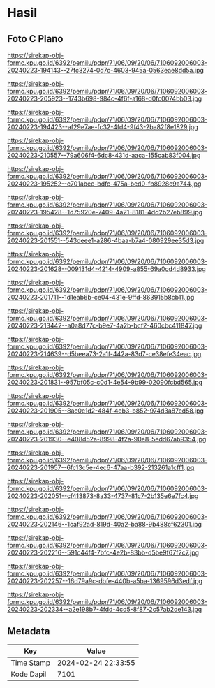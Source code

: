 # Hasil

## Foto C Plano

https://sirekap-obj-formc.kpu.go.id/6392/pemilu/pdpr/71/06/09/20/06/7106092006003-20240223-194143--27fc3274-0d7c-4603-945a-0563eae8dd5a.jpg

https://sirekap-obj-formc.kpu.go.id/6392/pemilu/pdpr/71/06/09/20/06/7106092006003-20240223-205923--1743b698-984c-4f6f-a168-d0fc0074bb03.jpg

https://sirekap-obj-formc.kpu.go.id/6392/pemilu/pdpr/71/06/09/20/06/7106092006003-20240223-194423--af29e7ae-fc32-4fd4-9f43-2ba82f8e1829.jpg

https://sirekap-obj-formc.kpu.go.id/6392/pemilu/pdpr/71/06/09/20/06/7106092006003-20240223-210557--79a606f4-6dc8-431d-aaca-155cab83f004.jpg

https://sirekap-obj-formc.kpu.go.id/6392/pemilu/pdpr/71/06/09/20/06/7106092006003-20240223-195252--c701abee-bdfc-475a-bed0-fb8928c9a744.jpg

https://sirekap-obj-formc.kpu.go.id/6392/pemilu/pdpr/71/06/09/20/06/7106092006003-20240223-195428--1d75920e-7409-4a21-8181-4dd2b27eb899.jpg

https://sirekap-obj-formc.kpu.go.id/6392/pemilu/pdpr/71/06/09/20/06/7106092006003-20240223-201551--543deee1-a286-4baa-b7a4-080929ee35d3.jpg

https://sirekap-obj-formc.kpu.go.id/6392/pemilu/pdpr/71/06/09/20/06/7106092006003-20240223-201628--009131d4-4214-4909-a855-69a0cd4d8933.jpg

https://sirekap-obj-formc.kpu.go.id/6392/pemilu/pdpr/71/06/09/20/06/7106092006003-20240223-201711--1d1eab6b-ce04-431e-9ffd-863915b8cb11.jpg

https://sirekap-obj-formc.kpu.go.id/6392/pemilu/pdpr/71/06/09/20/06/7106092006003-20240223-213442--a0a8d77c-b9e7-4a2b-bcf2-460cbc411847.jpg

https://sirekap-obj-formc.kpu.go.id/6392/pemilu/pdpr/71/06/09/20/06/7106092006003-20240223-214639--d5beea73-2a1f-442a-83d7-ce38efe34eac.jpg

https://sirekap-obj-formc.kpu.go.id/6392/pemilu/pdpr/71/06/09/20/06/7106092006003-20240223-201831--957bf05c-c0d1-4e54-9b99-02090fcbd565.jpg

https://sirekap-obj-formc.kpu.go.id/6392/pemilu/pdpr/71/06/09/20/06/7106092006003-20240223-201905--8ac0e1d2-484f-4eb3-b852-974d3a87ed58.jpg

https://sirekap-obj-formc.kpu.go.id/6392/pemilu/pdpr/71/06/09/20/06/7106092006003-20240223-201930--e408d52a-8998-4f2a-90e8-5edd67ab9354.jpg

https://sirekap-obj-formc.kpu.go.id/6392/pemilu/pdpr/71/06/09/20/06/7106092006003-20240223-201957--6fc13c5e-4ec6-47aa-b392-213261a1cff1.jpg

https://sirekap-obj-formc.kpu.go.id/6392/pemilu/pdpr/71/06/09/20/06/7106092006003-20240223-202051--cf413873-8a33-4737-81c7-2b135e6e7fc4.jpg

https://sirekap-obj-formc.kpu.go.id/6392/pemilu/pdpr/71/06/09/20/06/7106092006003-20240223-202146--1caf92ad-819d-40a2-ba88-9b488cf62301.jpg

https://sirekap-obj-formc.kpu.go.id/6392/pemilu/pdpr/71/06/09/20/06/7106092006003-20240223-202216--591c44f4-7bfc-4e2b-83bb-d5be9f67f2c7.jpg

https://sirekap-obj-formc.kpu.go.id/6392/pemilu/pdpr/71/06/09/20/06/7106092006003-20240223-202257--16d79a9c-dbfe-440b-a5ba-1369596d3edf.jpg

https://sirekap-obj-formc.kpu.go.id/6392/pemilu/pdpr/71/06/09/20/06/7106092006003-20240223-202334--a2e198b7-4fdd-4cd5-8f87-2c57ab2de143.jpg


## Metadata

| Key        | Value               |
| ---------- | ------------------- |
| Time Stamp | 2024-02-24 22:33:55 |
| Kode Dapil | 7101                |



